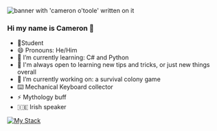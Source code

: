![banner with 'cameron o'toole' written on it](./CAMERON%20O’TOOLE.jpg)


### Hi my name is Cameron 👋

- 📝Student
- 😄 Pronouns: He/Him 
- 🌱 I’m currently learning: C# and Python
- 🤔 I'm always open to learning new tips and tricks, or just new things overall
- 🔭 I’m currently working on: a survival colony game
- ⌨️ Mechanical Keyboard collector
- ⚡ Mythology buff
- :ireland: Irish speaker

[![My Stack](https://skillicons.dev/icons?i=babel,blender,bootstrap,cs,css,dotnet,express,git,github,gitlab,html,js,jest,jquery,md,materialui,mongodb,nodejs,notion,npm,postgres,postman,py,react,redux,ruby,sqlite,sequelize,tailwind,ts,unity,vercel,vscode&perline=4)](https://skillicons.dev)

